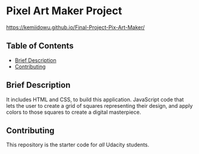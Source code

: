 # Pixel Art Maker Project
https://kemiidowu.github.io/Final-Project-Pix-Art-Maker/

## Table of Contents

* [Brief Description](#description)
* [Contributing](#contributing)


## Brief Description
It includes HTML and CSS, to build this application. JavaScript code that lets the user to create a grid of squares representing their design, and apply colors to those squares to create a digital masterpiece.


## Contributing

This repository is the starter code for _all_ Udacity students.
